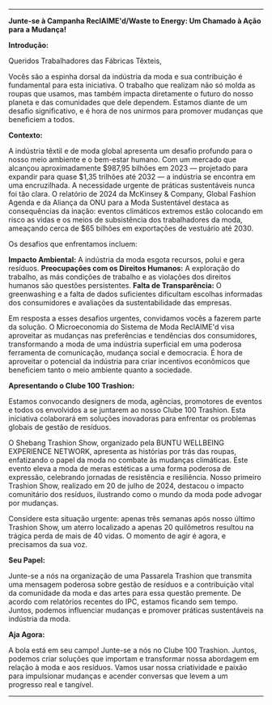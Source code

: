---

**Junte-se à Campanha ReclAIME'd/Waste to Energy: Um Chamado à Ação para a Mudança!**

**Introdução:**

Queridos Trabalhadores das Fábricas Têxteis,

Vocês são a espinha dorsal da indústria da moda e sua contribuição é fundamental para esta iniciativa. O trabalho que realizam não só molda as roupas que usamos, mas também impacta diretamente o futuro do nosso planeta e das comunidades que dele dependem. Estamos diante de um desafio significativo, e é hora de nos unirmos para promover mudanças que beneficiem a todos.

**Contexto:**

A indústria têxtil e de moda global apresenta um desafio profundo para o nosso meio ambiente e o bem-estar humano. Com um mercado que alcançou aproximadamente $987,95 bilhões em 2023 — projetado para expandir para quase $1,35 trilhões até 2032 — a indústria se encontra em uma encruzilhada. A necessidade urgente de práticas sustentáveis nunca foi tão clara. O relatório de 2024 da McKinsey & Company, Global Fashion Agenda e da Aliança da ONU para a Moda Sustentável destaca as consequências da inação: eventos climáticos extremos estão colocando em risco as vidas e os meios de subsistência dos trabalhadores da moda, ameaçando cerca de $65 bilhões em exportações de vestuário até 2030.

Os desafios que enfrentamos incluem:

**Impacto Ambiental:** A indústria da moda esgota recursos, polui e gera resíduos.
**Preocupações com os Direitos Humanos:** A exploração do trabalho, as más condições de trabalho e as violações dos direitos humanos são questões persistentes.
**Falta de Transparência:** O greenwashing e a falta de dados suficientes dificultam escolhas informadas dos consumidores e avaliações da sustentabilidade das empresas.

Em resposta a esses desafios urgentes, convidamos vocês a fazerem parte da solução. O Microeconomia do Sistema de Moda ReclAIME'd visa aproveitar as mudanças nas preferências e tendências dos consumidores, transformando a moda de uma indústria superficial em uma poderosa ferramenta de comunicação, mudança social e democracia. É hora de aproveitar o potencial da indústria para criar incentivos econômicos que beneficiem tanto o meio ambiente quanto a sociedade.

**Apresentando o Clube 100 Trashion:**

Estamos convocando designers de moda, agências, promotores de eventos e todos os envolvidos a se juntarem ao nosso Clube 100 Trashion. Esta iniciativa colaborará em soluções inovadoras para enfrentar os problemas globais de gestão de resíduos.

O Shebang Trashion Show, organizado pela BUNTU WELLBEING EXPERIENCE NETWORK, apresenta as histórias por trás das roupas, enfatizando o papel da moda no combate às mudanças climáticas. Este evento eleva a moda de meras estéticas a uma forma poderosa de expressão, celebrando jornadas de resistência e resiliência. Nosso primeiro Trashion Show, realizado em 20 de julho de 2024, destacou o impacto comunitário dos resíduos, ilustrando como o mundo da moda pode advogar por mudanças.

Considere esta situação urgente: apenas três semanas após nosso último Trashion Show, um aterro localizado a apenas 20 quilômetros resultou na trágica perda de mais de 40 vidas. O momento de agir é agora, e precisamos da sua voz.

**Seu Papel:**

Junte-se a nós na organização de uma Passarela Trashion que transmita uma mensagem poderosa sobre gestão de resíduos e a contribuição vital da comunidade da moda e das artes para essa questão premente. De acordo com relatórios recentes do IPC, estamos ficando sem tempo. Juntos, podemos influenciar mudanças e promover práticas sustentáveis na indústria da moda.

**Aja Agora:**

A bola está em seu campo! Junte-se a nós no Clube 100 Trashion. Juntos, podemos criar soluções que importam e transformar nossa abordagem em relação à moda e aos resíduos. Vamos usar nossa criatividade e paixão para impulsionar mudanças e acender conversas que levem a um progresso real e tangível.

---